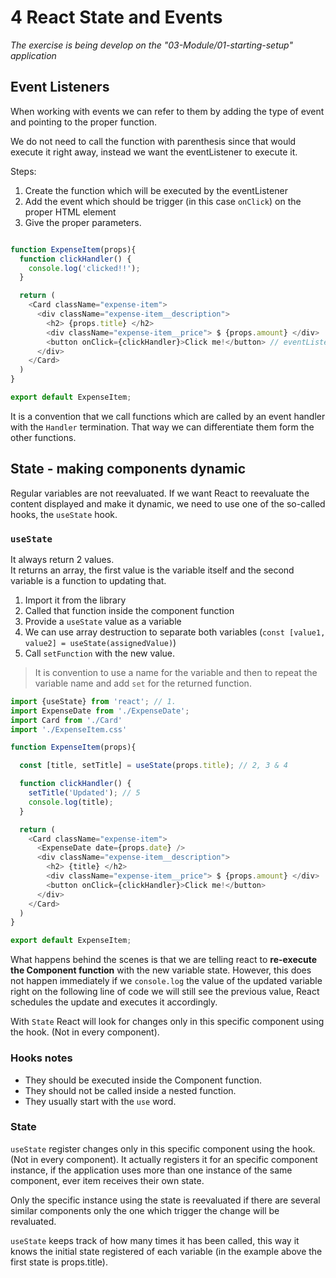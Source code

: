 # 4 React State and Events

*The exercise is being develop on the "03-Module/01-starting-setup" application*

## Event Listeners

When working with events we can refer to them by adding the type of event and pointing to the proper function. 

We do not need to call the function with parenthesis since that would execute it right away, instead we want the eventListener to execute it.

Steps:
1. Create the function which will be executed by the eventListener
2. Add the event which should be trigger (in this case `onClick`) on the proper HTML element
3. Give the proper parameters.

```JavaScript

function ExpenseItem(props){
  function clickHandler() {
    console.log('clicked!!');
  }

  return (
    <Card className="expense-item">
      <div className="expense-item__description">
        <h2> {props.title} </h2>
        <div className="expense-item__price"> $ {props.amount} </div>
        <button onClick={clickHandler}>Click me!</button> // eventListener
      </div>
    </Card>
  )
}

export default ExpenseItem;
```

It is a convention that we call functions which are called by an event handler with the `Handler` termination. That way we can differentiate them form the other functions.

## State - making components dynamic

Regular variables are not reevaluated. If we want React to reevaluate the content displayed and make it dynamic, we need to use one of the so-called hooks, the `useState` hook.

### `useState`

It always return 2 values.   
It returns an array, the first value is the variable itself and the second variable is a function to updating that. 

1. Import it from the library
2. Called that function inside the component function
3. Provide a `useState` value as a variable
4. We can use array destruction to separate both variables (`const [value1, value2] = useState(assignedValue)`)
5. Call `setFunction` with the new value.

> It is convention to use a name for the variable and then to repeat the variable name and add `set` for the returned function.

```JavaScript
import {useState} from 'react'; // 1.
import ExpenseDate from './ExpenseDate';
import Card from './Card'
import './ExpenseItem.css'

function ExpenseItem(props){

  const [title, setTitle] = useState(props.title); // 2, 3 & 4

  function clickHandler() {
    setTitle('Updated'); // 5
    console.log(title);
  }

  return (
    <Card className="expense-item">
      <ExpenseDate date={props.date} />
      <div className="expense-item__description">
        <h2> {title} </h2>
        <div className="expense-item__price"> $ {props.amount} </div>
        <button onClick={clickHandler}>Click me!</button>
      </div>
    </Card>
  )
}

export default ExpenseItem;

```

What happens behind the scenes is that we are telling react to **re-execute the Component function** with the new variable state. 
However, this does not happen immediately if we `console.log` the value of the updated variable right on the following line of code we will still see the previous value, React schedules the update and executes it accordingly.

With `State` React will look for changes only in this specific component using the hook. (Not in every component).

### Hooks notes

* They should be executed inside the Component function.
* They should not be called inside a nested function.
* They usually start with the `use` word.

### State 

`useState` register changes only in this specific component using the hook. (Not in every component). It actually registers it for an specific component instance, if the application uses more than one instance of the same component, ever item receives their own state.

Only the specific instance using the state is reevaluated if there are several similar components only the one which trigger the change will be revaluated.

`useState` keeps track of how many times it has been called, this way it knows the initial state registered of each variable (in the example above the first state is props.title).

